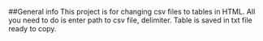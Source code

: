 ##General info
This project is for changing csv files to tables in HTML.
All you need to do is enter path to csv file, delimiter.
Table is saved in txt file ready to copy.